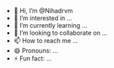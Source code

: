 - 👋 Hi, I’m @Nihadrvm
- 👀 I’m interested in ...
- 🌱 I’m currently learning ...
- 💞️ I’m looking to collaborate on ...
- 📫 How to reach me ...
- 😄 Pronouns: ...
- ⚡ Fun fact: ...

<!---
Nihadrvm/Nihadrvm is a ✨ special ✨ repository because its `README.md` (this file) appears on your GitHub profile.
You can click the Preview link to take a look at your changes.
--->
